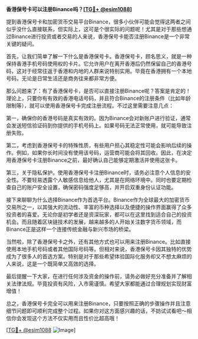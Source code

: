 **香港保号卡可以注册Binance吗？[[TG💪+ @esim1088](https://t.me/s/esim1088)]**

提到香港保号卡和加密货币交易平台Binance，很多小伙伴可能会觉得这两者之间似乎没什么直接联系，但实际上，这可是个很实际的问题呢！尤其是对于那些想通过Binance进行投资或者交易的人来说，香港保号卡能否注册Binance是一个非常关键的疑问。

首先，让我们简单了解一下什么是香港保号卡。香港保号卡，顾名思义，就是一种保持香港手机号码使用权的卡片。它允许用户在离开香港后仍然保留自己的香港号码，这对于经常往返于香港和内地的人群来说特别实用。毕竟在香港拥有一个本地号码，无论是日常生活还是商务往来都非常方便。

那么问题来了：有了香港保号卡，是否可以直接注册Binance呢？答案是肯定的！理论上，只要你有有效的香港电话号码，并且符合Binance的注册条件（比如年龄限制等），就可以使用香港保号卡完成注册流程。不过这里需要注意几点：

第一，确保你的香港号码是真实有效的。因为Binance会对新账户进行验证，通常会发送短信验证码到你提供的手机号码上。如果号码无法正常使用，就可能导致注册失败。

第二，考虑到香港保号卡的特殊性质，有些用户担心其稳定性可能会影响后续的操作。例如，如果你长时间没有使用该号码，运营商可能会将其回收。因此，在决定用香港保号卡注册Binance之前，最好确认自己能够定期激活并使用这张卡。

第三，关于隐私保护。使用香港保号卡注册Binance时，请务必注意个人信息的安全性。不要轻易透露个人敏感信息给他人，尤其是在网络环境中。同时也要定期检查自己的账户安全设置，确保密码强度足够高，并开启双重身份认证功能。

接下来聊聊为什么选择Binance作为首选平台。Binance作为全球最大的加密货币交易所之一，以其强大的流动性、丰富的币种选择以及便捷的操作界面赢得了众多投资者的喜爱。无论你是初学者还是资深玩家，都可以在这里找到适合自己的投资机会。而且随着区块链技术的发展，越来越多的人开始关注数字货币领域，而Binance正是这样一个连接传统金融与新兴市场的桥梁。

当然啦，除了香港保号卡之外，还有其他方式也可以用来注册Binance。比如直接使用本地手机号码或者其他国际号码等。但相对来说，香港保号卡因其独特的优势成为了很多人的首选方案。特别是对于那些希望体验国际化服务却又不想太麻烦的人来说，这是一个既简单又高效的选择。

最后提醒一下大家，在进行任何涉及资金的操作前，请务必做好充分准备并了解相关法律法规。毕竟投资有风险，入市需谨慎。希望大家都能通过合理规划实现财富增值！

总之，香港保号卡完全可以用来注册Binance，只要按照正确的步骤操作并且注意细节问题即可顺利完成整个过程。如果你对这方面感兴趣的话，不妨试试看吧～相信你会发现这个方法不仅实用而且性价比超高哦！

[[TG💪+ @esim1088](https://t.me/s/esim1088) ![Image](https://i.postimg.cc/4NQfJmqS/Snipaste-2025-05-13-00-14-12.png)]